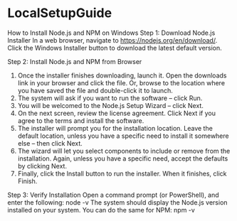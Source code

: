 # LocalSetupGuide
How to Install Node.js and NPM on Windows
Step 1: Download Node.js Installer
In a web browser, navigate to https://nodejs.org/en/download/. Click the Windows Installer button to download the latest default version.

Step 2: Install Node.js and NPM from Browser
1. Once the installer finishes downloading, launch it. Open the downloads link in your browser and click the file. Or, browse to the location where you have saved the file and double-click it to launch.
2. The system will ask if you want to run the software – click Run.
3. You will be welcomed to the Node.js Setup Wizard – click Next.
4. On the next screen, review the license agreement. Click Next if you agree to the terms and install the software.
5. The installer will prompt you for the installation location. Leave the default location, unless you have a specific need to install it somewhere else – then click Next.
6. The wizard will let you select components to include or remove from the installation. Again, unless you have a specific need, accept the defaults by clicking Next.
7. Finally, click the Install button to run the installer. When it finishes, click Finish.

Step 3: Verify Installation
Open a command prompt (or PowerShell), and enter the following:
node -v
The system should display the Node.js version installed on your system. You can do the same for NPM:
npm -v
